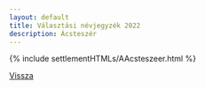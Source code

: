 ```yaml
---
layout: default
title: Választási névjegyzék 2022
description: Ácsteszér
---
```


{% include settlementHTMLs/AAcsteszeer.html %}

[Vissza](../)